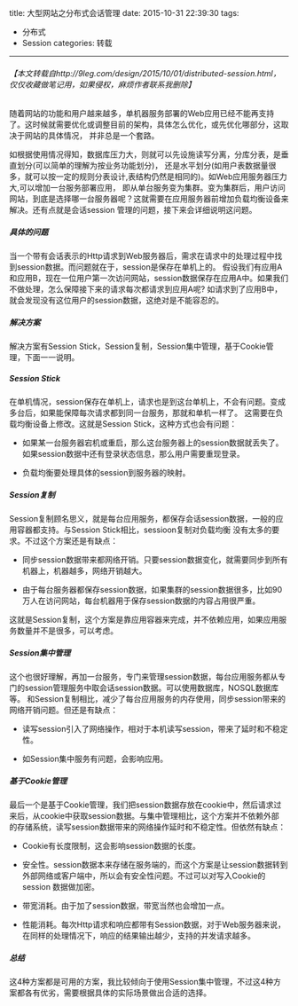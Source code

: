 title: 大型网站之分布式会话管理
date: 2015-10-31 22:39:30
tags:
- 分布式
- Session
categories: 转载
---
###### 【本文转载自http://9leg.com/design/2015/10/01/distributed-session.html， 仅仅收藏做笔记用，如果侵权，麻烦作者联系我删除】

随着网站的功能和用户越来越多，单机器服务部署的Web应用已经不能再支持了。这时候就需要优化或调整目前的架构，具体怎么优化，或先优化哪部分，这取决于网站的具体情况， 并非总是一个套路。

如根据使用情况得知，数据库压力大，则就可以先设施读写分离，分库分表，是垂直划分(可以简单的理解为按业务功能划分)， 还是水平划分(如用户表数据量很多，就可以按一定的规则分表设计,表结构仍然是相同的)。如Web应用服务器压力大,可以增加一台服务部署应用， 即从单台服务变为集群。变为集群后，用户访问网站，到底是选择哪一台服务器呢？这就需要在应用服务器前增加负载均衡设备来解决。还有点就是会话session 管理的问题，<!--more-->接下来会详细说明这问题。
##### 具体的问题
当一个带有会话表示的Http请求到Web服务器后，需求在请求中的处理过程中找到session数据。而问题就在于，session是保存在单机上的。 假设我们有应用A和应用B，现在一位用户第一次访问网站，session数据保存在应用A中。如果我们不做处理，怎么保障接下来的请求每次都请求到应用A呢? 如请求到了应用B中，就会发现没有这位用户的session数据，这绝对是不能容忍的。

##### 解决方案
解决方案有Session Stick，Session复制，Session集中管理，基于Cookie管理，下面一一说明。

##### Session Stick
在单机情况，session保存在单机上，请求也是到这台单机上，不会有问题。变成多台后，如果能保障每次请求都到同一台服务，那就和单机一样了。 这需要在负载均衡设备上修改。这就是Session Stick，这种方式也会有问题：

* 如果某一台服务器宕机或重启，那么这台服务器上的session数据就丢失了。如果session数据中还有登录状态信息，那么用户需要重现登录。

* 负载均衡要处理具体的session到服务器的映射。

##### Session复制
Session复制顾名思义，就是每台应用服务，都保存会话session数据，一般的应用容器都支持。与Session Stick相比，sessioon复制对负载均衡 没有太多的要求。不过这个方案还是有缺点：

* 同步session数据带来都网络开销。只要session数据变化，就需要同步到所有机器上，机器越多，网络开销越大。

* 由于每台服务器都保存session数据，如果集群的session数据很多，比如90万人在访问网站，每台机器用于保存session数据的内容占用很严重。

这就是Session复制，这个方案是靠应用容器来完成，并不依赖应用，如果应用服务数量并不是很多，可以考虑。

##### Session集中管理
这个也很好理解，再加一台服务，专门来管理session数据，每台应用服务都从专门的session管理服务中取会话session数据。可以使用数据库，NOSQL数据库等。 和Session复制相比，减少了每台应用服务的内存使用，同步session带来的网络开销问题。但还是有缺点：

* 读写session引入了网络操作，相对于本机读写session，带来了延时和不稳定性。

* 如Session集中服务有问题，会影响应用。

##### 基于Cookie管理
最后一个是基于Cookie管理，我们把session数据存放在cookie中，然后请求过来后，从cookie中获取session数据。与集中管理相比，这个方案并不依赖外部 的存储系统，读写session数据带来的网络操作延时和不稳定性。但依然有缺点：

* Cookie有长度限制，这会影响session数据的长度。

* 安全性。session数据本来存储在服务端的，而这个方案是让session数据转到外部网络或客户端中，所以会有安全性问题。不过可以对写入Cookie的session 数据做加密。

* 带宽消耗。由于加了session数据，带宽当然也会增加一点。

* 性能消耗。每次Http请求和响应都带有Session数据，对于Web服务器来说，在同样的处理情况下，响应的结果输出越少，支持的并发请求越多。

##### 总结
这4种方案都是可用的方案，我比较倾向于使用Session集中管理，不过这4种方案都各有优劣，需要根据具体的实际场景做出合适的选择。
